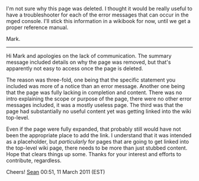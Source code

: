 I'm not sure why this page was deleted. I thought it would be really
useful to have a troubleshooter for each of the error messages that can
occur in the mged console. I'll stick this information in a wikibook for
now, until we get a proper reference manual.

Mark.

------------------------------------------------------------------------

Hi Mark and apologies on the lack of communication. The summary message
included details on why the page was removed, but that's apparently not
easy to access once the page is deleted.

The reason was three-fold, one being that the specific statement you
included was more of a notice than an error message. Another one being
that the page was fully lacking in completion and content. There was no
intro explaining the scope or purpose of the page, there were no other
error messages included, it was a mostly useless page. The third was
that the page had substantially no useful content yet was getting linked
into the wiki top-level.

Even if the page were fully expanded, that probably still would have not
been the appropriate place to add the link. I understand that it was
intended as a placeholder, but *particularly* for pages that are going
to get linked into the top-level wiki page, there needs to be more than
just stubbed content. Hope that clears things up some. Thanks for your
interest and efforts to contribute, regardless.

Cheers! [Sean](/wiki/user/Sean.md) 00:51, 11 March 2011 (EST)
